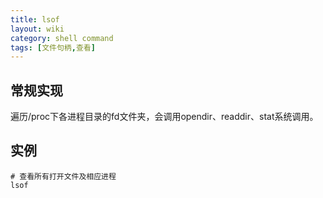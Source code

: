 ```yaml
---
title: lsof
layout: wiki
category: shell command
tags: [文件句柄,查看]
---
```


## 常规实现

遍历/proc下各进程目录的fd文件夹，会调用opendir、readdir、stat系统调用。

## 实例

```
# 查看所有打开文件及相应进程
lsof
```